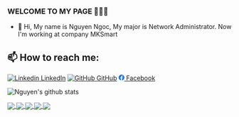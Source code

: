 ### WELCOME TO MY PAGE 👋👋👋
- 👋 Hi, My name is Nguyen Ngoc, My major is Network Administrator. Now I'm working at company MKSmart

## 📫 How to reach me: 

[![Linkedin](https://i.stack.imgur.com/gVE0j.png) LinkedIn](https://www.linkedin.com/in/sudonguyennn/) [![GitHub](https://i.stack.imgur.com/tskMh.png) GitHub](https://github.com/SudoNguyenNN/) [![Facebook](https://github.com/SudoNguyenNN/SudoNguyenNN/blob/main/fb.jpg) Facebook](https://www.facebook.com/sudo.nguyennn/)


![Nguyen's github stats](https://github-readme-stats-git-masterrstaa-rickstaa.vercel.app/api?username=SudoNguyenNN&show_icons=true&theme=tokyonight&hide=contribs,prs,issues)


<a href="https://github.com/SudoNguyenNN/CCNA/">
  <!-- Change the `github-readme-stats.anuraghazra1.vercel.app` to `github-readme-stats.vercel.app`  -->
  <img align="center" src="https://github-readme-stats.anuraghazra1.vercel.app/api/pin/?username=SudoNguyenNN&repo=CCNA&theme=radical" />
</a>  


<a href="https://github.com/SudoNguyenNN/Network-Fun/">
  <!-- Change the `github-readme-stats.anuraghazra1.vercel.app` to `github-readme-stats.vercel.app`  -->
  <img align="center" src="https://github-readme-stats.anuraghazra1.vercel.app/api/pin/?username=SudoNguyenNN&repo=Network-Fun&theme=gruvbox" />
</a>  


<a href="https://github.com/SudoNguyenNN/Linux_Basic/">
  <!-- Change the `github-readme-stats.anuraghazra1.vercel.app` to `github-readme-stats.vercel.app`  -->
  <img align="center" src="https://github-readme-stats.anuraghazra1.vercel.app/api/pin/?username=SudoNguyenNN&repo=Linux_Basic&theme=cobalt" />
</a>  

<a href="https://github.com/SudoNguyenNN/Administrator-Security/">
  <!-- Change the `github-readme-stats.anuraghazra1.vercel.app` to `github-readme-stats.vercel.app`  -->
  <img align="center" src="https://github-readme-stats.anuraghazra1.vercel.app/api/pin/?username=SudoNguyenNN&repo=Administrator-Security&theme=synthwave" />
</a>

<a href="https://github.com/SudoNguyenNN/DepOps/">
  <!-- Change the `github-readme-stats.anuraghazra1.vercel.app` to `github-readme-stats.vercel.app`  -->
  <img align="center" src="https://github-readme-stats.anuraghazra1.vercel.app/api/pin/?username=SudoNguyenNN&repo=DevOps&theme=cobalt" />
</a>  
